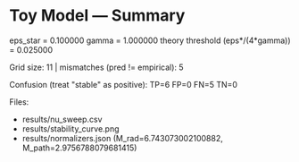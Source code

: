 Toy Model — Summary
===================
eps_star = 0.100000
gamma    = 1.000000
theory threshold (eps*/(4*gamma)) = 0.025000

Grid size: 11   |  mismatches (pred != empirical): 5

Confusion (treat "stable" as positive):
  TP=6  FP=0  FN=5  TN=0

Files:
  - results/nu_sweep.csv
  - results/stability_curve.png
  - results/normalizers.json (M_rad=6.743073002100882, M_path=2.9756788079681415)
